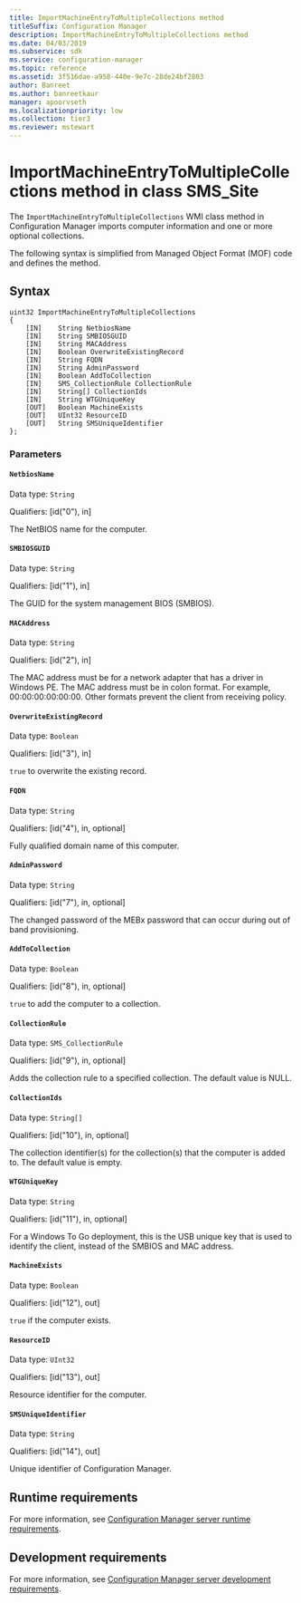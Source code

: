 ```yaml
---
title: ImportMachineEntryToMultipleCollections method
titleSuffix: Configuration Manager
description: ImportMachineEntryToMultipleCollections method
ms.date: 04/03/2019
ms.subservice: sdk
ms.service: configuration-manager
ms.topic: reference
ms.assetid: 3f516dae-a958-440e-9e7c-28de24bf2803
author: Banreet
ms.author: banreetkaur
manager: apoorvseth
ms.localizationpriority: low
ms.collection: tier3
ms.reviewer: mstewart
---
```


# ImportMachineEntryToMultipleCollections method in class SMS_Site

The `ImportMachineEntryToMultipleCollections` WMI class method in Configuration Manager imports computer information and one or more optional collections.

The following syntax is simplified from Managed Object Format (MOF) code and defines the method.

## Syntax

```
uint32 ImportMachineEntryToMultipleCollections
{
    [IN]    String NetbiosName
    [IN]    String SMBIOSGUID
    [IN]    String MACAddress
    [IN]    Boolean OverwriteExistingRecord
    [IN]    String FQDN
    [IN]    String AdminPassword
    [IN]    Boolean AddToCollection
    [IN]    SMS_CollectionRule CollectionRule
    [IN]    String[] CollectionIds
    [IN]    String WTGUniqueKey
    [OUT]   Boolean MachineExists
    [OUT]   UInt32 ResourceID
    [OUT]   String SMSUniqueIdentifier
};
```

### Parameters

#### `NetbiosName`

Data type: `String`

Qualifiers: [id("0"), in]

The NetBIOS name for the computer.

#### `SMBIOSGUID`

Data type: `String`

Qualifiers: [id("1"), in]

The GUID for the system management BIOS (SMBIOS).

#### `MACAddress`

Data type: `String`

Qualifiers: [id("2"), in]

The MAC address must be for a network adapter that has a driver in Windows PE. The MAC address must be in colon format. For example, 00:00:00:00:00:00. Other formats prevent the client from receiving policy.

#### `OverwriteExistingRecord`

Data type: `Boolean`

Qualifiers: [id("3"), in]

`true` to overwrite the existing record.

#### `FQDN`

Data type: `String`

Qualifiers: [id("4"), in, optional]

Fully qualified domain name of this computer.

#### `AdminPassword`

Data type: `String`

Qualifiers: [id("7"), in, optional]

The changed password of the MEBx password that can occur during out of band provisioning.

#### `AddToCollection`

Data type: `Boolean`

Qualifiers: [id("8"), in, optional]

`true` to add the computer to a collection.

#### `CollectionRule`

Data type: `SMS_CollectionRule`

Qualifiers: [id("9"), in, optional]

Adds the collection rule to a specified collection. The default value is NULL.

#### `CollectionIds`

Data type: `String[]`

Qualifiers: [id("10"), in, optional]

The collection identifier(s) for the collection(s) that the computer is added to. The default value is empty.

#### `WTGUniqueKey`

Data type: `String`

Qualifiers: [id("11"), in, optional]

For a Windows To Go deployment, this is the USB unique key that is used to identify the client, instead of the SMBIOS and MAC address.

#### `MachineExists`

Data type: `Boolean`

Qualifiers: [id("12"), out]

`true` if the computer exists.

#### `ResourceID`

Data type: `UInt32`

Qualifiers: [id("13"), out]

Resource identifier for the computer.

#### `SMSUniqueIdentifier`

Data type: `String`

Qualifiers: [id("14"), out]

Unique identifier of Configuration Manager.

## Runtime requirements

For more information, see [Configuration Manager server runtime requirements](../../../../core/reqs/server-runtime-requirements.md).

## Development requirements

For more information, see [Configuration Manager server development requirements](../../../../core/reqs/server-development-requirements.md).

